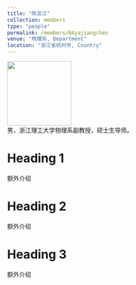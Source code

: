 ```yaml
---
title: "陈亚江"
collection: members
type: "people"
permalink: /members/04yajiangchen
venue: "物理系, Department"
location: "浙江省杭州市, Country"
---
```


<img src='/images/people/yajiangchen' width='150' ><br>
男，浙江理工大学物理系副教授，硕士生导师。

Heading 1
======
额外介绍

Heading 2
======
额外介绍

Heading 3
======
额外介绍
